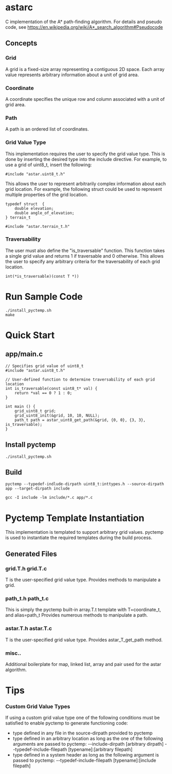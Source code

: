 # astarc

C implementation of the A* path-finding algorithm. For details and pseudo code, see https://en.wikipedia.org/wiki/A*_search_algorithm#Pseudocode

## Concepts

### Grid
A grid is a fixed-size array representing a contiguous 2D space. Each array value represents arbitrary information about a unit of grid area.  

### Coordinate
A coordinate specifies the unique row and column associated with a unit of grid area.

### Path
A path is an ordered list of coordinates.

### Grid Value Type

This implementation requires the user to specify the grid value type. This is done by inserting the desired type into the include directive. For example, to use a grid of uint8_t, insert the following:

    #include "astar.uint8_t.h"

This allows the user to represent arbitrarily complex information about each grid location. For example, the following struct could be used to represent multiple properties of the grid location.

```
typedef struct  {
    double elevation;
    double angle_of_elevation;
} terrain_t

#include "astar.terrain_t.h"
```

### Traversability

The user must also define the "is_traversable" function. This function takes a single grid value and returns 1 if traversable and 0 otherwise. This allows the user to specify any arbitrary criteria for the traversability of each grid location.

```
int(*is_traversable)(const T *))
```

# Run Sample Code

    ./install_pyctemp.sh
    make

# Quick Start

## app/main.c
```
// Specifies grid value of uint8_t
#include "astar.uint8_t.h"

// User-defined function to determine traversability of each grid location
int is_traversable(const uint8_t* val) {
    return *val == 0 ? 1 : 0;
}

int main () {
    grid_uint8_t grid;
    grid_uint8_init(&grid, 10, 10, NULL);
    path_t path = astar_uint8_get_path(&grid, {0, 0}, {3, 3}, is_traversable);
}
```
## Install pyctemp

    ./install_pyctemp.sh

## Build

```
pyctemp --typedef-indlude-dirpath uint8_t:inttypes.h --source-dirpath app --target-dirpath include

gcc -I include -lm include/*.c app/*.c
```

# Pyctemp Template Instantiation

This implementation is templated to support arbitrary grid values. pyctemp is used to instantiate the required templates during the build process.

## Generated Files

### grid.T.h grid.T.c

T is the user-specified grid value type. Provides methods to manipulate a grid.

### path_t.h path_t.c

This is simply the pyctemp built-in array.T.t template with T=coordinate_t, and alias=path_t Provides numerous methods to manipulate a path.

### astar.T.h astar.T.c

T is the user-specified grid value type. Provides astar_T_get_path method.

### misc..

Additional boilerplate for map, linked list, array and pair used for the astar algorithm.

# Tips

### Custom Grid Value Types
If using a custom grid value type one of the following conditions must be satisfied to enable pyctemp to generate functioning code:

- type defined in any file in the source-dirpath provided to pyctemp
- type defined in an arbitrary location as long as the one of the following arguments are passed to pyctemp:
        --include-dirpath [arbitrary dirpath]
        --typedef-include-filepath [typename]:[arbitrary filepath]
- type defined in a system header as long as the following argument is passed to pyctemp:
        --typedef-include-filepath [typename]:[include filepath]